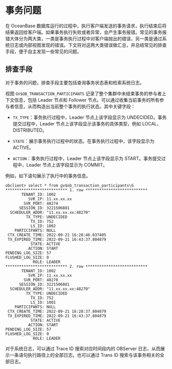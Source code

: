 # 事务问题

在 OceanBase 数据库运行的过程中，执行客户端发送的事务请求，执行结束后将结果返回给客户端。如果事务执行失败或者异常，会产生事务报错。常见的事务报错大体分为两大类，一类是事务执行过程中对客户端抛出的错误，另一类是通过系统日志或内部视图发现的错误。下文将对这两大类错误做汇总，并总结常见的排查手段，便于自主发现一些常见的问题。

## 排查手段

对于事务的问题，排查手段主要包括查询事务状态表和检索系统日志。

视图 `GV$OB_TRANSACTION_PARTICIPANTS` 记录了整个集群中未结束事务的参与者上下文信息，包括 Leader 节点和 Follower 节点。可以通过收集当前事务的所有参与者信息，从而构造出当前整个事务的执行状态。其中关键字段：

* `TX_TYPE`：事务执行过程中，Leader 节点上该字段显示为 UNDECIDED。事务提交过程中，Leader 节点上该字段显示该事务的具体类型，例如 LOCAL、DISTRIBUTED。

* `STATE`：展示事务执行过程中的状态。在事务执行过程中，该字段显示为 ACTIVE。

* `ACTION`：事务执行过程中，Leader 节点上该字段显示为 START。事务提交过程中，Leader 节点上该字段显示为 COMMIT。

例如，如下语句展示了执行中的事务信息。

```
obclient> select * from gv$ob_transaction_participants\G
*************************** 1. row ***************************
       TENANT_ID: 1002
          SVR_IP: 11.xx.xx.xx
        SVR_PORT: 48274
      SESSION_ID: 3221506881
  SCHEDULER_ADDR: "11.xx.xx.xx:48270"
         TX_TYPE: UNDECIDED
           TX_ID: 752
           LS_ID: 1002
    PARTICIPANTS: NULL
 CTX_CREATE_TIME: 2022-09-21 16:28:46.037405
 TX_EXPIRED_TIME: 2022-09-21 16:43:37.804879
           STATE: ACTIVE
          ACTION: START
PENDING_LOG_SIZE: 57
FLUSHED_LOG_SIZE: 0
            ROLE: LEADER
*************************** 2. row ***************************
       TENANT_ID: 1002
          SVR_IP: 11.xx.xx.xx
        SVR_PORT: 48270
      SESSION_ID: 3221506881
  SCHEDULER_ADDR: "11.xx.xx.xx:48270"
         TX_TYPE: UNDECIDED
           TX_ID: 752
           LS_ID: 1001
    PARTICIPANTS: NULL
 CTX_CREATE_TIME: 2022-09-21 16:28:37.804879
 TX_EXPIRED_TIME: 2022-09-21 16:43:37.804879
           STATE: ACTIVE
          ACTION: START
PENDING_LOG_SIZE: 57
FLUSHED_LOG_SIZE: 0
            ROLE: LEADER
```

对于系统日志，可以通过 Trace ID 搜索对应时间段内的 OBServer 日志，从而展示一条语句执行路径上的全部日志。也可以通过 Trans ID 搜索与该事务相关的全部日志。